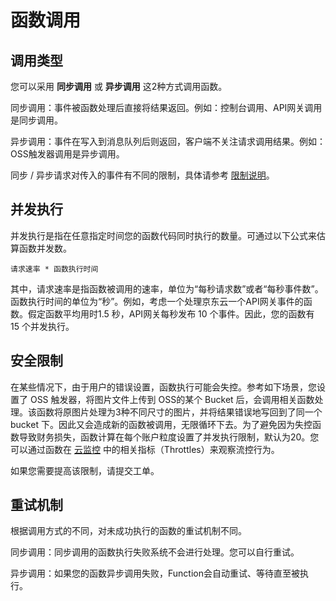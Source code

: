 
# 函数调用


## 调用类型

您可以采用 **同步调用** 或 **异步调用** 这2种方式调用函数。

同步调用：事件被函数处理后直接将结果返回。例如：控制台调用、API网关调用是同步调用。

异步调用：事件在写入到消息队列后则返回，客户端不关注请求调用结果。例如：OSS触发器调用是异步调用。

同步 / 异步请求对传入的事件有不同的限制，具体请参考 [限制说明](../../../Function-Service/Introduction/Limits.md)。

 

## 并发执行

并发执行是指在任意指定时间您的函数代码同时执行的数量。可通过以下公式来估算函数并发数。

`请求速率 * 函数执行时间`

其中，请求速率是指函数被调用的速率，单位为“每秒请求数”或者“每秒事件数”。函数执行时间的单位为“秒”。例如，考虑一个处理京东云一个API网关事件的函数。假定函数平均用时1.5 秒，API网关每秒发布 10 个事件。因此，您的函数有 15 个并发执行。

 

## 安全限制

在某些情况下，由于用户的错误设置，函数执行可能会失控。参考如下场景，您设置了 OSS 触发器，将图片文件上传到 OSS的某个 Bucket 后，会调用相关函数处理。该函数将原图片处理为3种不同尺寸的图片，并将结果错误地写回到了同一个bucket 下。因此又会造成新的函数被调用，无限循环下去。为了避免因为失控函数导致财务损失，函数计算在每个账户粒度设置了并发执行限制，默认为20。您可以通过函数在 [云监控](https://cms.console.aliyun.com/#/cloud/overview/fc/) 中的相关指标（Throttles）来观察流控行为。

如果您需要提高该限制，请提交工单。

 

## 重试机制

根据调用方式的不同，对未成功执行的函数的重试机制不同。

同步调用：同步调用的函数执行失败系统不会进行处理。您可以自行重试。

异步调用：如果您的函数异步调用失败，Function会自动重试、等待直至被执行。
